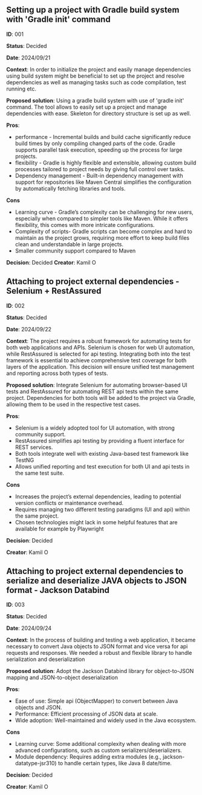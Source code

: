 ## Setting up a project with Gradle build system with  'Gradle init' command

**ID**: 001

**Status**: Decided

**Date**: 2024/09/21

**Context**: In order to initialize the project and easily manage dependencies using build system might be beneficial to set up the project and resolve dependencies as well as managing tasks such as code compilation, test running etc.

**Proposed solution**: Using a gradle build system with use of 'gradle init' command. The tool allows to easily set up a project and manage dependencies with ease. Skeleton for directory structure is set up as well.

**Pros**:
- performance - Incremental builds and build cache significantly reduce build times by only compiling changed parts of the code. Gradle supports parallel task execution, speeding up the process for large projects.
- flexibility - Gradle is highly flexible and extensible, allowing custom build processes tailored to project needs by giving full control over tasks.
- Dependency management - Built-in dependency management with support for repositories like Maven Central simplifies the configuration by automatically fetching libraries and tools.

**Cons**
- Learning curve - Gradle’s complexity can be challenging for new users, especially when compared to simpler tools like Maven. While it offers flexibility, this comes with more intricate configurations.
- Complexity of scripts- Gradle scripts can become complex and hard to maintain as the project grows, requiring more effort to keep build files clean and understandable in large projects.
- Smaller community support compared to Maven

**Decision**: Decided
**Creator**: Kamil O

## Attaching to project external dependencies - Selenium + RestAssured

**ID**: 002

**Status**: Decided

**Date**: 2024/09/22

**Context**: The project requires a robust framework for automating tests for both web applications and APIs. Selenium is chosen for web UI automation, while RestAssured is selected for api testing. Integrating both into the test framework is essential to achieve comprehensive test coverage for both layers of the application. This decision will ensure unified test management and reporting across both types of tests.

**Proposed solution**: Integrate Selenium for automating browser-based UI tests and RestAssured for automating REST api tests within the same project. Dependencies for both tools will be added to the project via Gradle, allowing them to be used in the respective test cases.

**Pros**:
- Selenium is a widely adopted tool for UI automation, with strong community support.
- RestAssured simplifies api testing by providing a fluent interface for REST services.
- Both tools integrate well with existing Java-based test framework like TestNG
- Allows unified reporting and test execution for both UI and api tests in the same test suite.

**Cons**
- Increases the project’s external dependencies, leading to potential version conflicts or maintenance overhead.
- Requires managing two different testing paradigms (UI and api) within the same project.
- Chosen technologies might lack in some helpful features that are available for example by Playwright

**Decision**: Decided

**Creator**: Kamil O

## Attaching to project external dependencies to serialize and deserialize JAVA objects to JSON format - Jackson Databind

**ID**: 003

**Status**: Decided

**Date**: 2024/09/24

**Context**:  In the process of building and testing a web application, it became necessary to convert Java objects to JSON format and vice versa for api requests and responses. We needed a robust and flexible library to handle serialization and deserialization

**Proposed solution**: Adopt the Jackson Databind library for object-to-JSON mapping and JSON-to-object deserialization

**Pros**:
- Ease of use: Simple api (ObjectMapper) to convert between Java objects and JSON.
- Performance: Efficient processing of JSON data at scale.
- Wide adoption: Well-maintained and widely used in the Java ecosystem.

**Cons**
- Learning curve: Some additional complexity when dealing with more advanced configurations, such as custom serializers/deserializers.
- Module dependency: Requires adding extra modules (e.g., jackson-datatype-jsr310) to handle certain types, like Java 8 date/time.

**Decision**: Decided

**Creator**: Kamil O